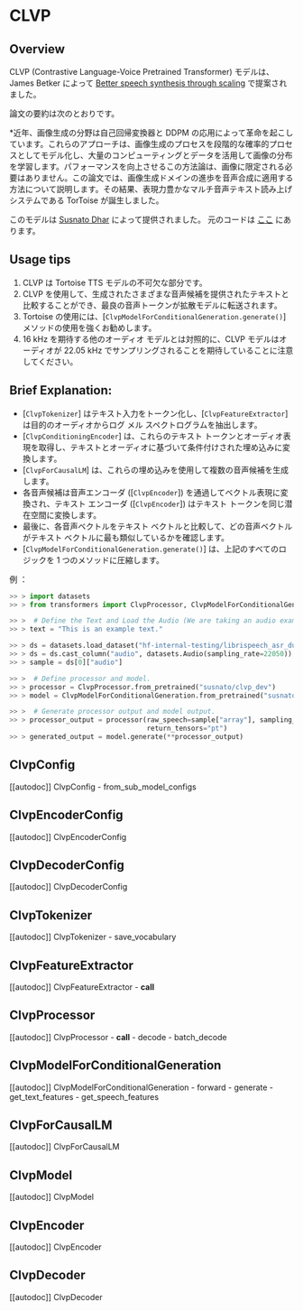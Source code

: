 <!--Copyright 2023 The HuggingFace Team. All rights reserved.

Licensed under the Apache License, Version 2.0 (the "License"); you may not use this file except in compliance with
the License. You may obtain a copy of the License at

http://www.apache.org/licenses/LICENSE-2.0

Unless required by applicable law or agreed to in writing, software distributed under the License is distributed on
an "AS IS" BASIS, WITHOUT WARRANTIES OR CONDITIONS OF ANY KIND, either express or implied. See the License for the
specific language governing permissions and limitations under the License.

⚠️ Note that this file is in Markdown but contain specific syntax for our doc-builder (similar to MDX) that may not be
rendered properly in your Markdown viewer.

-->

# CLVP

## Overview

CLVP (Contrastive Language-Voice Pretrained Transformer) モデルは、James Betker によって [Better speech synthesis through scaling](https://arxiv.org/abs/2305.07243) で提案されました。

論文の要約は次のとおりです。

*近年、画像生成の分野は自己回帰変換器と DDPM の応用によって革命を起こしています。これらのアプローチは、画像生成のプロセスを段階的な確率的プロセスとしてモデル化し、大量のコンピューティングとデータを活用して画像の分布を学習します。パフォーマンスを向上させるこの方法論は、画像に限定される必要はありません。この論文では、画像生成ドメインの進歩を音声合成に適用する方法について説明します。その結果、表現力豊かなマルチ音声テキスト読み上げシステムである TorToise が誕生しました。


このモデルは [Susnato Dhar](https://huggingface.co/susnato) によって提供されました。
元のコードは [ここ](https://github.com/neonbjb/tortoise-tts) にあります。

## Usage tips

1. CLVP は Tortoise TTS モデルの不可欠な部分です。
2. CLVP を使用して、生成されたさまざまな音声候補を提供されたテキストと比較することができ、最良の音声トークンが拡散モデルに転送されます。
3. Tortoise の使用には、[`ClvpModelForConditionalGeneration.generate()`] メソッドの使用を強くお勧めします。
4. 16 kHz を期待する他のオーディオ モデルとは対照的に、CLVP モデルはオーディオが 22.05 kHz でサンプリングされることを期待していることに注意してください。

## Brief Explanation:

- [`ClvpTokenizer`] はテキスト入力をトークン化し、[`ClvpFeatureExtractor`] は目的のオーディオからログ メル スペクトログラムを抽出します。
- [`ClvpConditioningEncoder`] は、これらのテキスト トークンとオーディオ表現を取得し、テキストとオーディオに基づいて条件付けされた埋め込みに変換します。
- [`ClvpForCausalLM`] は、これらの埋め込みを使用して複数の音声候補を生成します。
- 各音声候補は音声エンコーダ ([`ClvpEncoder`]) を通過してベクトル表現に変換され、テキスト エンコーダ ([`ClvpEncoder`]) はテキスト トークンを同じ潜在空間に変換します。
- 最後に、各音声ベクトルをテキスト ベクトルと比較して、どの音声ベクトルがテキスト ベクトルに最も類似しているかを確認します。
- [`ClvpModelForConditionalGeneration.generate()`] は、上記のすべてのロジックを 1 つのメソッドに圧縮します。

例 ：

```python
>> > import datasets
>> > from transformers import ClvpProcessor, ClvpModelForConditionalGeneration

>> >  # Define the Text and Load the Audio (We are taking an audio example from HuggingFace Hub using `datasets` library).
>> > text = "This is an example text."

>> > ds = datasets.load_dataset("hf-internal-testing/librispeech_asr_dummy", "clean", split="validation")
>> > ds = ds.cast_column("audio", datasets.Audio(sampling_rate=22050))
>> > sample = ds[0]["audio"]

>> >  # Define processor and model.
>> > processor = ClvpProcessor.from_pretrained("susnato/clvp_dev")
>> > model = ClvpModelForConditionalGeneration.from_pretrained("susnato/clvp_dev")

>> >  # Generate processor output and model output.
>> > processor_output = processor(raw_speech=sample["array"], sampling_rate=sample["sampling_rate"], text=text,
                                  return_tensors="pt")
>> > generated_output = model.generate(**processor_output)
```


## ClvpConfig

[[autodoc]] ClvpConfig
    - from_sub_model_configs

## ClvpEncoderConfig

[[autodoc]] ClvpEncoderConfig

## ClvpDecoderConfig

[[autodoc]] ClvpDecoderConfig

## ClvpTokenizer

[[autodoc]] ClvpTokenizer
    - save_vocabulary

## ClvpFeatureExtractor

[[autodoc]] ClvpFeatureExtractor
    - __call__

## ClvpProcessor

[[autodoc]] ClvpProcessor
    - __call__
    - decode
    - batch_decode

## ClvpModelForConditionalGeneration

[[autodoc]] ClvpModelForConditionalGeneration
    - forward
    - generate
    - get_text_features
    - get_speech_features

## ClvpForCausalLM

[[autodoc]] ClvpForCausalLM

## ClvpModel

[[autodoc]] ClvpModel

## ClvpEncoder

[[autodoc]] ClvpEncoder

## ClvpDecoder

[[autodoc]] ClvpDecoder

